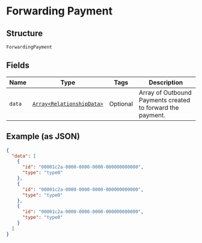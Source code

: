 
# Forwarding Payment

## Structure

`ForwardingPayment`

## Fields

| Name | Type | Tags | Description |
|  --- | --- | --- | --- |
| `data` | [`Array<RelationshipData>`](../../doc/models/relationship-data.md) | Optional | Array of Outbound Payments created to forward the payment. |

## Example (as JSON)

```json
{
  "data": [
    {
      "id": "00001c2a-0000-0000-0000-000000000000",
      "type": "type0"
    },
    {
      "id": "00001c2a-0000-0000-0000-000000000000",
      "type": "type0"
    },
    {
      "id": "00001c2a-0000-0000-0000-000000000000",
      "type": "type0"
    }
  ]
}
```


